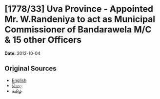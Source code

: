 # [1778/33] Uva Province - Appointed Mr. W.Randeniya to act as Municipal Commissioner of Bandarawela M/C & 15 other Officers

**Date:** 2012-10-04

## Original Sources

- [English](https://documents.gov.lk/view/extra-gazettes/2012/10/1778-33_E.pdf)
- [සිංහල](https://documents.gov.lk/view/extra-gazettes/2012/10/1778-33_S.pdf)
- [தமிழ்](https://documents.gov.lk/view/extra-gazettes/2012/10/1778-33_T.pdf)
